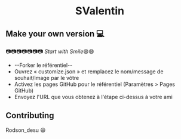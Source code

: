 <h1 align="center">
    SValentin
</h1>




## Make your own version :computer:

:camera::camera::camera::camera::camera::camera::camera:
*Start with Smile*:smile::smile:

* --Forker le référentiel--
* Ouvrez « customize.json » et remplacez le nom/message de souhait/image par le vôtre
* Activez les pages GitHub pour le référentiel (Paramètres > Pages GitHub)
* Envoyez l'URL que vous obtenez à l'étape ci-dessus à votre ami


## Contributing
Rodson_desu
:smile:
